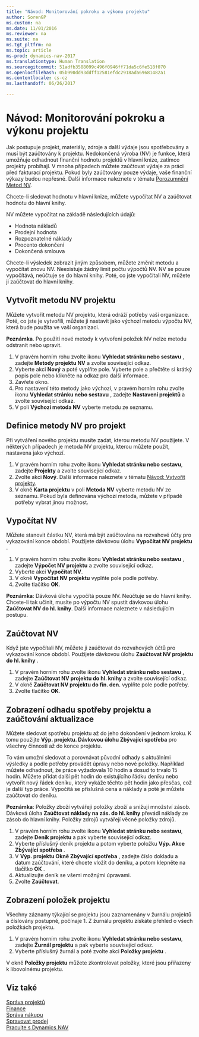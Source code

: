 ```yaml
---
title: "Návod: Monitorování pokroku a výkonu projektu"
author: SorenGP
ms.custom: na
ms.date: 11/01/2016
ms.reviewer: na
ms.suite: na
ms.tgt_pltfrm: na
ms.topic: article
ms-prod: dynamics-nav-2017
ms.translationtype: Human Translation
ms.sourcegitcommit: 51adfb3588099c496f0946ff71da5c6fe518f070
ms.openlocfilehash: 05b990dd93ddff12581efdc2918ada69681482a1
ms.contentlocale: cs-cz
ms.lasthandoff: 06/26/2017

---
```


# <a name="how-to-monitor-job-progress-and-performance"></a>Návod: Monitorování pokroku a výkonu projektu
Jak postupuje projekt, materiály, zdroje a další výdaje jsou spotřebovány a musí být zaúčtovány k projektu. Nedokončená výroba (NV) je funkce, která umožňuje odhadnout finanční hodnotu projektů v hlavní knize, zatímco projekty probíhají. V mnoha případech můžete zaúčtovat výdaje za práci před fakturací projektu. Pokud byly zaúčtovány pouze výdaje, vaše finanční výkazy budou nepřesné. Další informace naleznete v tématu [Porozumnění Metod NV](projects-understanding-wip.md).

Chcete-li sledovat hodnotu v hlavní knize, můžete vypočítat NV a zaúčtovat hodnotu do hlavní knihy.

NV můžete vypočítat na základě následujících údajů:

- Hodnota nákladů
- Prodejní hodnota
- Rozpoznatelné náklady
- Procento dokončení
- Dokončená smlouva

Chcete-li výsledek zobrazit jiným způsobem, můžete změnit metodu a vypočítat znovu NV. Neexistuje žádný limit počtu výpočtů NV. NV se pouze vypočítává, neúčtuje se do hlavní knihy. Poté, co jste vypočítali NV, můžete ji zaúčtovat do hlavní knihy.

## <a name="to-create-a-job-wip-method"></a>Vytvořit metodu NV projektu  
Můžete vytvořit metodu NV projektu, která odráží potřeby vaší organizace. Poté, co jste je vytvořili, můžete ji nastavit jako výchozí metodu výpočtu NV, která bude použita ve vaší organizaci.  

**Poznámka**. Po použití nové metody k vytvoření položek NV nelze metodu odstranit nebo upravit.  

1. V pravém horním rohu zvolte ikonu **Vyhledat stránku nebo sestavu** , zadejte **Metody projektu NV** a zvolte související odkaz.  
2. Vyberte akci **Nový** a poté vyplňte pole. Vyberte pole a přečtěte si krátký popis pole nebo klikněte na odkaz pro další informace.  
3. Zavřete okno.   
4. Pro nastavení této metody jako výchozí, v pravém horním rohu zvolte ikonu **Vyhledat stránku nebo sestavu** , zadejte **Nastavení projektů** a zvolte související odkaz.  
5. V poli **Výchozí metoda NV** vyberte metodu ze seznamu.

## <a name="to-define-a-wip-method-for-a-job"></a>Definice metody NV pro projekt  
Při vytváření nového projektu musíte zadat, kterou metodu NV použijete. V některých případech je metoda NV projektu, kterou můžete použít, nastavena jako výchozí.

1. V pravém horním rohu zvolte ikonu **Vyhledat stránku nebo sestavu**, zadejte **Projekty** a zvolte související odkaz.
2. Zvolte akci **Nový**. Další informace naleznete v tématu [Návod: Vytvořit projekty](projects-how-create-jobs.md).  
3. V okně **Karta projektu** v poli **Metoda NV** vyberte metodu NV ze seznamu. Pokud byla definována výchozí metoda, můžete v případě potřeby vybrat jinou možnost.  

## <a name="to-calculate-wip"></a>Vypočítat NV  
Můžete stanovit částku NV, která má být zaúčtována na rozvahové účty pro vykazování konce období. Použijete dávkovou úlohu **Vypočítat NV projektu** .  

1. V pravém horním rohu zvolte ikonu **Vyhledat stránku nebo sestavu** , zadejte **Výpočet NV projektu** a zvolte související odkaz.  
2. Vyberte akci **Vypočítat NV**.
3. V okně **Vypočítat NV projektu** vyplňte pole podle potřeby.
4. Zvolte tlačítko **OK**.  

**Poznámka**: Dávková úloha vypočítá pouze NV. Neúčtuje se do hlavní knihy. Chcete-li tak učinit, musíte po výpočtu NV spustit dávkovou úlohu **Zaúčtovat NV do hl. knihy**. Další informace naleznete v následujícím postupu.

## <a name="to-post-wip"></a>Zaúčtovat NV  
Když jste vypočítali NV, můžete ji zaúčtovat do rozvahových účtů pro vykazování konce období. Použijete dávkovou úlohu **Zaúčtovat NV projektu do hl. knihy** .

1. V pravém horním rohu zvolte ikonu **Vyhledat stránku nebo sestavu** , zadejte **Zaúčtovat NV projektu do hl. knihy** a zvolte související odkaz.  
2. V okně **Zaúčtovat NV projektu do fin. den.** vyplňte pole podle potřeby.  
3. Zvolte tlačítko **OK**.

## <a name="to-view-job-usage-estimates-and-post-updates"></a>Zobrazení odhadu spotřeby projektu a zaúčtování aktualizace  
Můžete sledovat spotřebu projektu až do jeho dokončení v jednom kroku. K tomu použijte **Výp. projektu. Dávkovou úlohu Zbývající spotřeba** pro všechny činnosti až do konce projektu.  

To vám umožní sledovat a porovnávat původní odhady s aktuálními výsledky a podle potřeby provádět úpravy nebo nové položky. Například můžete odhadnout, že práce vyžadovala 10 hodin a dosud to trvalo 15 hodin. Můžete přidat další pět hodin do existujícího řádku deníku nebo vytvořit nový řádek deníku, který vykáže těchto pět hodin jako přesčas, což je další typ práce. Vypočítá se příslušná cena a náklady a poté je můžete zaúčtovat do deníku.  

**Poznámka**: Položky zboží vytvářejí položky zboží a snižují množství zásob. Dávková úloha **Zaúčtovat náklady na zás. do hl. knihy** převádí náklady ze zásob do hlavní knihy. Položky zdrojů vytvářejí věcné položky zdrojů.  

1. V pravém horním rohu zvolte ikonu **Vyhledat stránku nebo sestavu**, zadejte **Deník projektu** a pak vyberte související odkaz.  
2. Vyberte příslušný deník projektu a potom vyberte položku **Výp. Akce Zbývající spotřeba** .  
3. V **Výp. projektu Okně Zbývající spotřeba** , zadejte číslo dokladu a datum zaúčtování, které chcete vložit do deníku, a potom klepněte na tlačítko **OK** .  
4. Aktualizujte deník se všemi možnými úpravami.  
5. Zvolte **Zaúčtovat**.

## <a name="to-view-job-ledger-entries"></a>Zobrazení položek projektu
Všechny záznamy týkající se projektu jsou zaznamenány v žurnálu projektů a číslovány postupně, počínaje 1. Z žurnálu projektu získáte přehled o všech položkách projektu.    

1. V pravém horním rohu zvolte ikonu **Vyhledat stránku nebo sestavu**, zadejte **Žurnál projektu** a pak vyberte související odkaz.
2. Vyberte příslušný žurnál a poté zvolte akci **Položky projektu** .

V okně **Položky projektu** můžete zkontrolovat položky, které jsou přiřazeny k libovolnému projektu.  

## <a name="see-also"></a>Viz také
[Správa projektů](projects-manage-projects.md)  
[Finance](finance-setup.md)  
[Správa nákupu](purchasing-manage-purchasing.md)         
[Spravovat prodej](sales-manage-sales.md)      
[Pracujte s Dynamics NAV](ui-work-product.md)  

